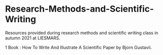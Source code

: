 # Research-Methods-and-Scientific-Writing
Resources provided during research methods and scientific writing class in autumn 2021 at LIESMARS.

1 Book : How To Write And Illustrate A Scientific Paper by Bjorn Gustavii.
